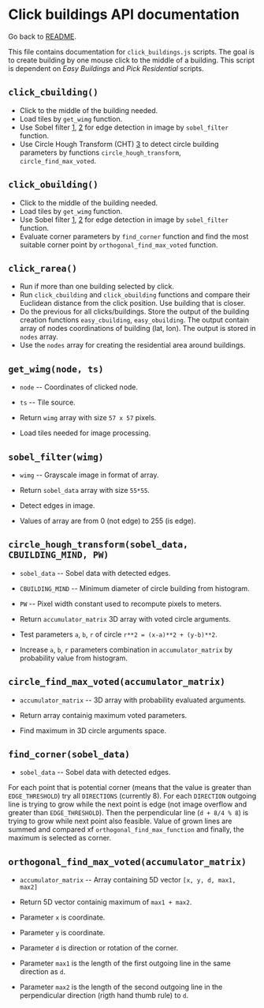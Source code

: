 # Click buildings API documentation
Go back to [README](../../README.md).

This file contains documentation for `click_buildings.js` scripts. The goal is
to create building by one mouse click to the middle of a building. This script
is dependent on *Easy Buildings* and *Pick Residential* scripts.

## `click_cbuilding()`
- Click to the middle of the building needed.
- Load tiles by `get_wimg` function.
- Use Sobel filter [1], [2] for edge detection in image by `sobel_filter`
  function.
- Use Circle Hough Transform (CHT) [3] to detect circle building parameters by
  functions `circle_hough_transform`, `circle_find_max_voted`.

## `click_obuilding()`
- Click to the middle of the building needed.
- Load tiles by `get_wimg` function.
- Use Sobel filter [1], [2] for edge detection in image by `sobel_filter`
  function.
- Evaluate corner parameters by `find_corner` function and find the most
  suitable corner point by `orthogonal_find_max_voted` function.

## `click_rarea()`
- Run if more than one building selected by click.
- Run `click_cbuilding` and `click_obuilding` functions and compare their
  Euclidean distance from the click position. Use building that is closer.
- Do the previous for all clicks/buildings. Store the output of the building
  creation functions `easy_cbuilding`, `easy_obuilding`. The output contain
  array of nodes coordinations of building (lat, lon). The output is stored in
  `nodes` array.
- Use the `nodes` array for creating the residential area around buildings.

## `get_wimg(node, ts)`
- `node` -- Coordinates of clicked node.
- `ts` -- Tile source.
- Return `wimg` array with size `57 x 57` pixels.

- Load tiles needed for image processing.

## `sobel_filter(wimg)`
- `wimg` -- Grayscale image in format of array.
- Return `sobel_data` array with size `55*55`.

- Detect edges in image.
- Values of array are from 0 (not edge) to 255 (is edge).

## `circle_hough_transform(sobel_data, CBUILDING_MIND, PW)`
- `sobel_data` -- Sobel data with detected edges.
- `CBUILDING_MIND` -- Minimum diameter of circle building from histogram.
- `PW` -- Pixel width constant used to recompute pixels to meters.
- Return `accumulator_matrix` 3D array with voted circle arguments.

- Test parameters `a`, `b`, `r` of circle `r**2 = (x-a)**2 + (y-b)**2`.
- Increase `a`, `b`, `r` parameters combination in `accumulator_matrix` by
  probability value from histogram.

## `circle_find_max_voted(accumulator_matrix)`
- `accumulator_matrix` -- 3D array with probability evaluated arguments.
- Return array containig maximum voted parameters.

- Find maximum in 3D circle arguments space.

## `find_corner(sobel_data)`
- `sobel_data` -- Sobel data with detected edges.

For each point that is potential corner (means that the value is greater than
`EDGE_THRESHOLD`) try all `DIRECTIONS` (currently 8). For each `DIRECTION`
outgoing line is trying to grow while the next point is edge (not image
overflow and greater than `EDGE_THRESHOLD`). Then the perpendicular line (`d +
8/4 % 8`) is trying to grow while next point also feasible. Value of grown
lines are summed and compared xf `orthogonal_find_max_function` and finally,
the maximum is selected as corner.

## `orthogonal_find_max_voted(accumulator_matrix)`
- `accumulator_matrix` -- Array containing 5D vector `[x, y, d, max1, max2]`
- Return 5D vector containig maximum of `max1 + max2`.

- Parameter `x` is coordinate.
- Parameter `y` is coordinate.
- Parameter `d` is direction or rotation of the corner.
- Parameter `max1` is the length of the first outgoing line in the same
  direction as `d`.
- Parameter `max2` is the length of the second outgoing line in the
  perpendicular direction (rigth hand thumb rule) to `d`.

[1]: https://en.wikipedia.org/wiki/Sobel_operator
[2]: https://github.com/miguelmota/sobel
[3]: https://en.wikipedia.org/wiki/Circle_Hough_Transform
